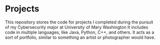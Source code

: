 # Projects
This repository stores the code for projects I completed during the pursuit of my Cybersecurity major at University of Mary Washington
It includes code in multiple languages, like Java, Python, C++, and others.
It acts as a sort of portfolio, similar to something an artist or photographer would have.
